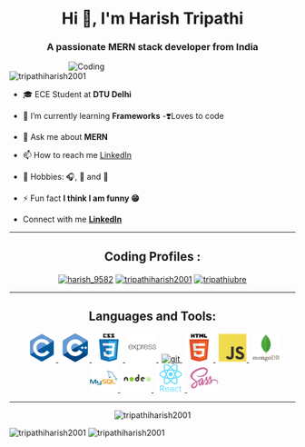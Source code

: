 <h1 align="center">Hi 👋, I'm Harish Tripathi</h1>
<h3 align="center">A passionate MERN stack developer from India</h3>
<img
  align="right"
  alt="Coding"
  width="400"
  src="https://cdn.dribbble.com/users/1019864/screenshots/3079099/codeloop.gif"
/>

<p align="left">
  <img
    src="https://komarev.com/ghpvc/?username=tripathiharish2001&label=Profile%20views&color=0e75b6&style=flat"
    alt="tripathiharish2001"
  />
</p>

- 🎓 ECE Student at **DTU Delhi** 
- 🌱 I’m currently learning **Frameworks**
-❣️Loves to code 
- 💬 Ask me about **MERN** 
- 📫 How to reach me
<a href="https://www.linkedin.com/in/harish-tripathi-8bb144214/" target="_blank">LinkedIn</a>
- 🏓 Hobbies: 🎧, 🎸 and 🏏 
- ⚡ Fun fact **I think I am funny 😁**

- Connect with me <a href="https://www.linkedin.com/in/harish-tripathi-8bb144214/" target="_blank">**LinkedIn**</a>
<hr/>

<h2 align="center">Coding Profiles :</h3>
<p align="center">
  <a href="https://www.codechef.com/users/harish_9582" target="blank"
    ><img
      align="center"
      src="https://cdn.jsdelivr.net/npm/simple-icons@3.1.0/icons/codechef.svg"
      alt="harish_9582"
      height="30"
      width="40"
  /></a>
  <a href="https://www.leetcode.com/tripathiharish2001" target="blank"
    ><img
      align="center"
      src="https://raw.githubusercontent.com/rahuldkjain/github-profile-readme-generator/master/src/images/icons/Social/leet-code.svg"
      alt="tripathiharish2001"
      height="30"
      width="40"
  /></a>
  <a href="https://auth.geeksforgeeks.org/user/tripathiubre" target="blank"
    ><img
      align="center"
      src="https://raw.githubusercontent.com/rahuldkjain/github-profile-readme-generator/master/src/images/icons/Social/geeks-for-geeks.svg"
      alt="tripathiubre"
      height="30"
      width="40"
  /></a>
</p>

<hr/>

<h2 align="center">Languages and Tools:</h3>
<p align="center">
  <a
    href="https://www.cprogramming.com/"
    target="_blank"
    rel="noreferrer"
    style="padding-left: 5px"
  >
    <img
      src="https://raw.githubusercontent.com/devicons/devicon/master/icons/c/c-original.svg"
      alt="c"
      width="50"
      height="50"
    />
  </a>
  <a
    href="https://www.w3schools.com/cpp/"
    target="_blank"
    rel="noreferrer"
    style="padding-left: 5px"
  >
    <img
      src="https://raw.githubusercontent.com/devicons/devicon/master/icons/cplusplus/cplusplus-original.svg"
      alt="cplusplus"
      width="50"
      height="50"
    />
  </a>
  <a
    href="https://www.w3schools.com/css/"
    target="_blank"
    rel="noreferrer"
    style="padding-left: 5px"
  >
    <img
      src="https://raw.githubusercontent.com/devicons/devicon/master/icons/css3/css3-original-wordmark.svg"
      alt="css3"
      width="50"
      height="50"
    />
  </a>
  <a
    href="https://expressjs.com"
    target="_blank"
    rel="noreferrer"
    style="padding-left: 5px"
  >
    <img
      src="https://raw.githubusercontent.com/devicons/devicon/master/icons/express/express-original-wordmark.svg"
      alt="express"
      width="50"
      height="50"
    />
  </a>
  <a
    href="https://git-scm.com/"
    target="_blank"
    rel="noreferrer"
    style="padding-left: 5px"
  >
    <img
      src="https://www.vectorlogo.zone/logos/git-scm/git-scm-icon.svg"
      alt="git"
      width="50"
      height="50"
    />
  </a>
  <a
    href="https://www.w3.org/html/"
    target="_blank"
    rel="noreferrer"
    style="padding-left: 5px"
  >
    <img
      src="https://raw.githubusercontent.com/devicons/devicon/master/icons/html5/html5-original-wordmark.svg"
      alt="html5"
      width="50"
      height="50"
    />
  </a>
  <a
    href="https://developer.mozilla.org/en-US/docs/Web/JavaScript"
    target="_blank"
    rel="noreferrer"
    style="padding-left: 5px"
  >
    <img
      src="https://raw.githubusercontent.com/devicons/devicon/master/icons/javascript/javascript-original.svg"
      alt="javascript"
      width="50"
      height="50"
    />
  </a>
  <a
    href="https://www.mongodb.com/"
    target="_blank"
    rel="noreferrer"
    style="padding-left: 5px"
  >
    <img
      src="https://raw.githubusercontent.com/devicons/devicon/master/icons/mongodb/mongodb-original-wordmark.svg"
      alt="mongodb"
      width="50"
      height="50"
    />
  </a>
  <a
    href="https://www.mysql.com/"
    target="_blank"
    rel="noreferrer"
    style="padding-left: 5px"
  >
    <img
      src="https://raw.githubusercontent.com/devicons/devicon/master/icons/mysql/mysql-original-wordmark.svg"
      alt="mysql"
      width="50"
      height="50"
    />
  </a>
  <a
    href="https://nodejs.org"
    target="_blank"
    rel="noreferrer"
    style="padding-left: 5px"
  >
    <img
      src="https://raw.githubusercontent.com/devicons/devicon/master/icons/nodejs/nodejs-original-wordmark.svg"
      alt="nodejs"
      width="50"
      height="50"
    />
  </a>
  <a
    href="https://reactjs.org/"
    target="_blank"
    rel="noreferrer"
    style="padding-left: 5px"
  >
    <img
      src="https://raw.githubusercontent.com/devicons/devicon/master/icons/react/react-original-wordmark.svg"
      alt="react"
      width="50"
      height="50"
    />
  </a>
  <a
    href="https://sass-lang.com"
    target="_blank"
    rel="noreferrer"
    style="padding-left: 5px"
  >
    <img
      src="https://raw.githubusercontent.com/devicons/devicon/master/icons/sass/sass-original.svg"
      alt="sass"
      width="50"
      height="50"
    />
  </a>
</p>

<hr/>

<p align="center">
  <img
    src="https://github-readme-stats.vercel.app/api/top-langs?username=tripathiharish2001&show_icons=true&theme=tokyonight"
    alt="tripathiharish2001"
    height="200"
    width="auto"
  />
</p>

<p>
 
</p>

<p>
  <img
    src="https://github-readme-streak-stats.herokuapp.com/?user=tripathiharish2001&show_icons=true&theme=radical"
    alt="tripathiharish2001"
    height="150"
    width="auto"
    color="red"
  />
   <img
    src="https://github-readme-stats.vercel.app/api?username=tripathiharish2001&show_icons=true&theme=tokyonight"
    alt="tripathiharish2001"
    height="150"
    width="auto"
  />
</p>
